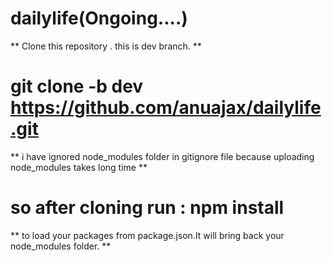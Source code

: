 # dailylife(Ongoing....)
** Clone this repository . this is dev branch. **
# git clone -b dev https://github.com/anuajax/dailylife.git
 ** i have ignored node_modules folder in gitignore file because uploading node_modules takes long time **
 # so after cloning run : npm install 
  ** to load your packages from package.json.It will bring back your node_modules folder. **
